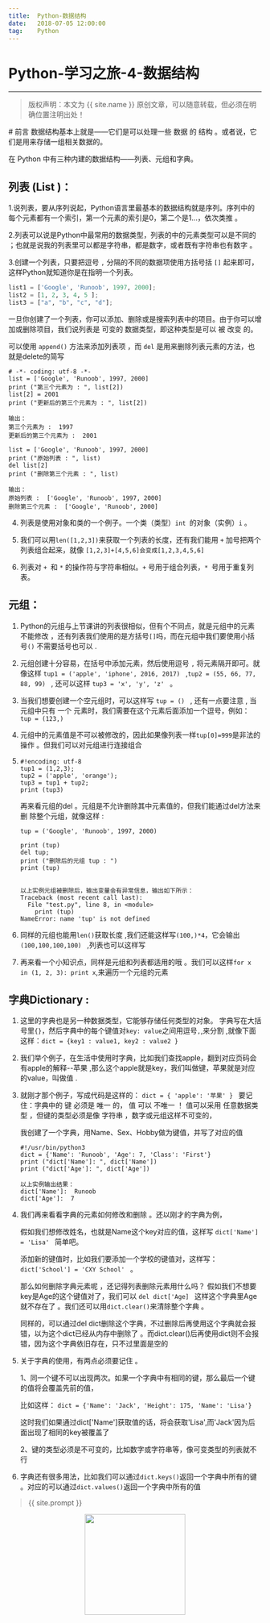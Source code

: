 ```yaml
---             
title:  Python-数据结构
date:   2018-07-05 12:00:00
tag:    Python
---
```

# Python-学习之旅-4-数据结构

***
> 版权声明：本文为 {{ site.name }} 原创文章，可以随意转载，但必须在明确位置注明出处！

<head><link rel="stylesheet" href="../css/rouge.css"></head>
# 前言
数据结构基本上就是——它们是可以处理一些 数据 的 结构 。或者说，它们是用来存储一组相关数据的。

在 Python 中有三种内建的数据结构——列表、元组和字典。

## 列表 (List )：

1.说列表，要从序列说起，Python语言里最基本的数据结构就是序列。序列中的每个元素都有一个索引，第一个元素的索引是0，第二个是1...，依次类推 。

2.列表可以说是Python中最常用的数据类型，列表的中的元素类型可以是不同的 ；也就是说我的列表里可以都是字符串，都是数字，或者既有字符串也有数字 。

3.创建一个列表，只要把逗号 `,` 分隔的不同的数据项使用方括号括 `[]` 起来即可，这样Python就知道你是在指明一个列表。

```python
list1 = ['Google', 'Runoob', 1997, 2000];
list2 = [1, 2, 3, 4, 5 ];
list3 = ["a", "b", "c", "d"];
```

    

   一旦你创建了一个列表，你可以添加、删除或是搜索列表中的项目。由于你可以增加或删除项目，我们说列表是 可变的 数据类型，即这种类型是可以  被  改变  的。

   

   可以使用 `append()` 方法来添加列表项 ，而 `del` 是用来删除列表元素的方法，也就是delete的简写 

   ```
   # -*- coding: utf-8 -*-
   list = ['Google', 'Runoob', 1997, 2000]
   print ("第三个元素为 : ", list[2])
   list[2] = 2001
   print ("更新后的第三个元素为 : ", list[2])
   
   输出：
   第三个元素为 :  1997
   更新后的第三个元素为 :  2001
   ```

   ```
   list = ['Google', 'Runoob', 1997, 2000]
   print ("原始列表 : ", list)
   del list[2]
   print ("删除第三个元素 : ", list)
   
   输出：
   原始列表 :  ['Google', 'Runoob', 1997, 2000]
   删除第三个元素 :  ['Google', 'Runoob', 2000]
   ```

4. 列表是使用对象和类的一个例子。一个类（类型）`int `的对象（实例）`i` 。

5. 我们可以用`len([1,2,3])`来获取一个列表的长度，还有我们能用 `+` 加号把两个列表组合起来，就像 `[1,2,3]+[4,5,6]会变成[1,2,3,4,5,6] `

6. 列表对 `+ `和 `*` 的操作符与字符串相似。`+` 号用于组合列表，`* `号用于重复列表。 



## 元组：

1. Python的元组与上节课讲的列表很相似，但有个不同点，就是元组中的元素    不能修改   ，还有列表我们使用的是方括号`[]`吗，而在元组中我们要使用小括号`()`  不需要括号也可以 .

2. 元组创建十分容易，在括号中添加元素，然后使用逗号  `,`  将元素隔开即可。就像这样  `tup1 = ('apple', 'iphone', 2016, 2017) `  ,`tup2 = (55, 66, 77, 88, 99) `   ,  还可以这样 `tup3 = 'x', 'y', 'z' `   。

3. 当我们想要创建一个空元组时，可以这样写   `tup = () `   , 还有一点要注意 ,  当元组中只有  一个  元素时，我们需要在这个元素后面添加一个逗号，例如： `tup = (123,) `

4. 元组中的元素值是不可以被修改的，因此如果像列表一样`tup[0]=999`是非法的操作 。但我们可以对元组进行连接组合

5. ```
   #!encoding: utf-8
   tup1 = (1,2,3);
   tup2 = ('apple', 'orange');
   tup3 = tup1 + tup2;
   print (tup3)
   ```

   再来看元组的del 。元组是不允许删除其中元素值的，但我们能通过del方法来删    除整个元组，就像这样 :

   ```
   tup = ('Google', 'Runoob', 1997, 2000)
    
   print (tup)
   del tup;
   print ("删除后的元组 tup : ")
   print (tup)
   
   
   以上实例元组被删除后，输出变量会有异常信息，输出如下所示：
   Traceback (most recent call last):
     File "test.py", line 8, in <module>
       print (tup)
   NameError: name 'tup' is not defined
   ```

6. 同样的元组也能用`len()`获取长度 ,我们还能这样写`(100,)*4`，它会输出`(100,100,100,100) `   ,列表也可以这样写 

   

7. 再来看一个小知识点，同样是元组和列表都适用的哦 。我们可以这样`for x in (1, 2, 3): print x`,来遍历一个元组的元素 

   

## 字典Dictionary :

   1. 这里的字典也是另一种数据类型，它能够存储任何类型的对象。 字典写在大括号里`{}`，然后字典中的每个键值对`key: value`之间用逗号`,`,来分割 ,就像下面这样：`dict = {key1 : value1, key2 : value2 }` 

   2.  我们举个例子，在生活中使用时字典，比如我们查找apple，翻到对应页码会有apple的解释--苹果 ,那么这个apple就是key，我们叫做键，苹果就是对应的value，叫做值 .

   3. 就刚才那个例子，写成代码是这样的： `dict = { 'apple': '苹果' } `    要记住：字典中的 键 必须是  唯一  的， 值 可以  不唯一   ！ 值可以采用 任意数据类型 ，但键的类型必须是像 字符串 ，数字或元组这样不可变的，

       我创建了一个字典，用Name、Sex、Hobby做为键值，并写了对应的值 

      ```
      #!/usr/bin/python3
      dict = {'Name': 'Runoob', 'Age': 7, 'Class': 'First'}
      print ("dict['Name']: ", dict['Name'])
      print ("dict['Age']: ", dict['Age'])
      
      以上实例输出结果：
      dict['Name']:  Runoob
      dict['Age']:  7
      ```

   4. 我们再来看看字典的元素如何修改和删除 。还以刚才的字典为例，

      假如我们想修改姓名，也就是Name这个key对应的值，这样写 `dict['Name'] = 'Lisa' `   简单吧。

      添加新的键值时，比如我们要添加一个学校的键值对，这样写： `dict['School'] = 'CXY School' `     。

      那么如何删除字典元素呢 ，还记得列表删除元素用什么吗？ 假如我们不想要key是Age的这个键值对了，我们可以 `del dict['Age] `  这样这个字典里Age就不存在了 。我们还可以用`dict.clear()`来清除整个字典 。

      同样的，可以通过del dict删除这个字典，不过删除后再使用这个字典就会报错，以为这个dict已经从内存中删除了 。而dict.clear()后再使用dict则不会报错，因为这个字典依旧存在，只不过里面是空的 

   5. 关于字典的使用，有两点必须要记住 。

      1、同一个键不可以出现两次。如果一个字典中有相同的键，那么最后一个键的值将会覆盖先前的值，

      比如这样： `dict = {'Name': 'Jack', 'Height': 175, 'Name': 'Lisa'} `       

      这时我们如果通过dict['Name']获取值的话，将会获取'Lisa',而'Jack'因为后面出现了相同的key被覆盖了 

      2、键的类型必须是不可变的，比如数字或字符串等，像可变类型的列表就不行 

   6. 字典还有很多用法，比如我们可以通过`dict.keys()`返回一个字典中所有的键 。对应的可以通过`dict.values()`返回一个字典中所有的值 

   

   

   

   

> {{ site.prompt }}

<div  align="center">
<img src="https://rengui520.github.io/images/wechart.jpg" width = "200" height = "200"/>